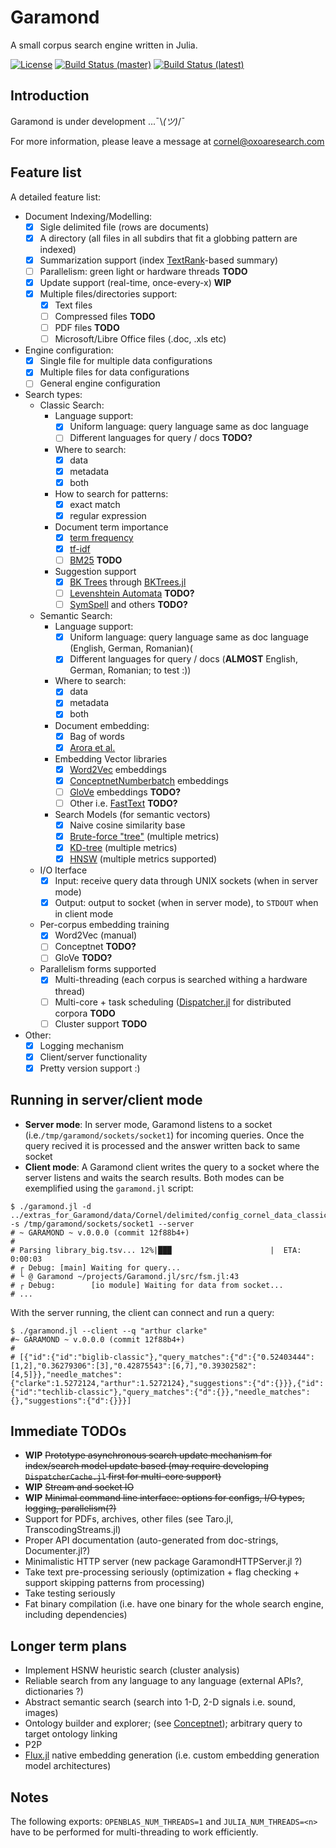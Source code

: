 # Garamond

A small corpus search engine written in Julia.

[![License](http://img.shields.io/badge/license-MIT-brightgreen.svg?style=flat)](LICENSE.md) 
[![Build Status (master)](https://travis-ci.com/zgornel/Garamond.jl.svg?token=8HcgFtAjpxwpdXiu8Fon&branch=master)](https://travis-ci.com/zgornel/Garamond.jl)
[![Build Status (latest)](https://travis-ci.com/zgornel/Garamond.jl.svg?token=8HcgFtAjpxwpdXiu8Fon&branch=latest)](https://travis-ci.com/zgornel/Garamond.jl)


## Introduction

Garamond is under development ...¯\\_(ツ)_/¯

For more information, please leave a message at cornel@oxoaresearch.com


## Feature list

A detailed feature list:

- Document Indexing/Modelling:
    - [x] Sigle delimited file (rows are documents)
    - [x] A directory (all files in all subdirs that fit a globbing pattern are indexed)
    - [x] Summarization support (index [TextRank](https://en.wikipedia.org/wiki/Automatic_summarization#Unsupervised_approach:_TextRank)-based summary)
    - [ ] Parallelism: green light or hardware threads **TODO**
    - [x] Update support (real-time, once-every-x) **WIP**
    - [x] Multiple files/directories support:
        - [x] Text files
        - [ ] Compressed files **TODO**
        - [ ] PDF files **TODO**
        - [ ] Microsoft/Libre Office files (.doc, .xls etc)
- Engine configuration:
    - [x] Single file for multiple data configurations
    - [x] Multiple files for data configurations
    - [ ] General engine configuration
- Search types:
    - Classic Search:
        - Language support:
            - [x] Uniform language: query language same as doc language
            - [ ] Different languages for query / docs **TODO?**
        - Where to search:
            - [x] data
            - [x] metadata
            - [x] both
        - How to search for patterns:
            - [x] exact match
            - [x] regular expression
        - Document term importance
            - [x] [term frequency](https://en.wikipedia.org/wiki/Tf%E2%80%93idf#Term_frequency_2)
            - [x] [tf-idf](https://en.wikipedia.org/wiki/Tf%E2%80%93idf#Term_frequency%E2%80%93Inverse_document_frequency)
            - [ ] [BM25](https://en.wikipedia.org/wiki/Okapi_BM25) **TODO**
        - Suggestion support
            - [x] [BK Trees](https://en.wikipedia.org/wiki/BK-tree) through [BKTrees.jl](https://github.com/zgornel/BKTrees.jl)
            - [ ] [Levenshtein Automata](https://en.wikipedia.org/wiki/Levenshtein_automaton) **TODO?**
            - [ ] [SymSpell](https://github.com/mammothb/symspellpy) and others **TODO?**
    - Semantic Search:
        - Language support:
            - [x] Uniform language: query language same as doc language (English, German, Romanian)(
            - [x] Different languages for query / docs (**ALMOST** English, German, Romanian; to test :))
        - Where to search:
            - [x] data
            - [x] metadata
            - [x] both
        - Document embedding:
            - [x] Bag of words
            - [x] [Arora et al.](https://openreview.net/pdf?id=SyK00v5xx)
        - Embedding Vector libraries
            - [x] [Word2Vec](https://en.wikipedia.org/wiki/Word2vec) embeddings
            - [x] [ConceptnetNumberbatch](https://github.com/commonsense/conceptnet-numberbatch) embeddings
            - [ ] [GloVe](https://nlp.stanford.edu/projects/glove/) embeddings **TODO?**
            - [ ] Other i.e. [FastText]() **TODO?**
        - Search Models (for semantic vectors)
            - [x] Naive cosine similarity base
            - [x] [Brute-force "tree"](https://en.wikipedia.org/wiki/Brute-force_search) (multiple metrics)
            - [x] [KD-tree](https://en.wikipedia.org/wiki/K-d_tree) (multiple metrics)
            - [x] [HNSW](https://arxiv.org/abs/1603.09320) (multiple metrics supported)
    - I/O Iterface
        - [x] Input: receive query data through UNIX sockets (when in server mode)
        - [x] Output: output to socket (when in server mode), to `STDOUT` when in client mode
    - Per-corpus embedding training
        - [x] Word2Vec (manual)
        - [ ] Conceptnet **TODO?**
        - [ ] GloVe **TODO?**
    - Parallelism forms supported
        - [x] Multi-threading (each corpus is searched withing a hardware thread)
        - [ ] Multi-core + task scheduling ([Dispatcher.jl](https://github.com/invenia/Dispatcher.jl) for distributed corpora **TODO**
        - [ ] Cluster support **TODO**
- Other:
    - [x] Logging mechanism
    - [x] Client/server functionality
    - [x] Pretty version support :)

## Running in server/client mode
 - **Server mode**: In server mode, Garamond listens to a socket (i.e.`/tmp/garamond/sockets/socket1`) for incoming queries. Once the query recived it is processed and the answer written back to same socket
 - **Client mode**: A Garamond client writes the query to a socket where the server listens and waits the search results.
 Both modes can be exemplified using the `garamond.jl` script:
 ```
 $ ./garamond.jl -d ../extras_for_Garamond/data/Cornel/delimited/config_cornel_data_classic.json -s /tmp/garamond/sockets/socket1 --server
 # ~ GARAMOND ~ v.0.0.0 (commit 12f88b4+)
 #
 # Parsing library_big.tsv... 12%|███                      |  ETA: 0:00:03
 # ┌ Debug: [main] Waiting for query...
 # └ @ Garamond ~/projects/Garamond.jl/src/fsm.jl:43
 # ┌ Debug:        [io module] Waiting for data from socket...
 # ...
 ```
 With the server running, the client can connect and run a query:
 ```
 $ ./garamond.jl --client --q "arthur clarke"
 #~ GARAMOND ~ v.0.0.0 (commit 12f88b4+)
 #
 # [{"id":{"id":"biglib-classic"},"query_matches":{"d":{"0.52403444":[1,2],"0.36279306":[3],"0.42875543":[6,7],"0.39302582":[4,5]}},"needle_matches":{"clarke":1.5272124,"arthur":1.5272124},"suggestions":{"d":{}}},{"id":{"id":"techlib-classic"},"query_matches":{"d":{}},"needle_matches":{},"suggestions":{"d":{}}}]
 ```


## Immediate TODOs
- **WIP** ~~Prototype asynchronous search update mechanism for index/search model update based (may require developing `DispatcherCache.jl` first for multi-core support)~~
- **WIP** ~~Stream and socket IO~~
- **WIP** ~~Minimal command line interface: options for configs, I/O types, logging, parallelism(?)~~
- Support for PDFs, archives, other files (see Taro.jl, TranscodingStreams.jl)
- Proper API documentation (auto-generated from doc-strings, Documenter.jl?)
- Minimalistic HTTP server (new package GaramondHTTPServer.jl ?)
- Take text pre-processing seriously (optimization + flag checking + support skipping patterns from processing)
- Take testing seriously
- Fat binary compilation (i.e. have one binary for the whole search engine, including dependencies)


## Longer term plans
- Implement HSNW heuristic search (cluster analysis)
- Reliable search from any language to any language (external APIs?, dictionaries ?)
- Abstract semantic search (search into 1-D, 2-D signals i.e. sound, images)
- Ontology builder and explorer; (see [Conceptnet](https://github.com/commonsense/conceptnet5)); arbitrary query to target ontology linking
- P2P
- [Flux.jl](https://github.com/FluxML/Flux.jl) native embedding generation (i.e. custom embedding generation model architectures)


## Notes
The following exports: `OPENBLAS_NUM_THREADS=1` and `JULIA_NUM_THREADS=<n>` have to be performed for multi-threading to work efficiently.
